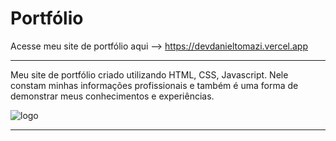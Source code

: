 # Portfólio
Acesse meu site de portfólio aqui --> https://devdanieltomazi.vercel.app
****
Meu site de portfólio criado utilizando HTML, CSS, Javascript. Nele constam minhas informações profissionais e também é uma forma de demonstrar meus conhecimentos e experiências.

![logo](https://github.com/DanielTomazi/Portfolio/blob/main/Minha%20logo.png)
***

